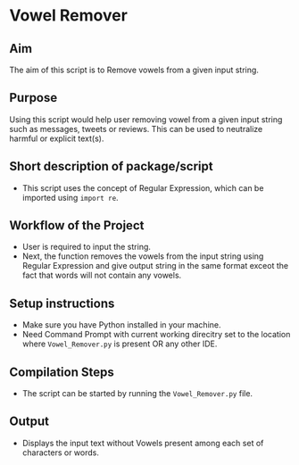 # Vowel Remover

## Aim

The aim of this script is to Remove vowels from a given input string.


## Purpose

Using this script would help user removing vowel from a given input string such as messages, tweets or reviews. This can be used to neutralize harmful or explicit text(s).


## Short description of package/script

- This script uses the concept of Regular Expression, which can be imported using `import re`. 
	
	
## Workflow of the Project

- User is required to input the string.
- Next, the function removes the vowels from the input string using Regular Expression and give output string in the same format exceot the fact that words will not contain any vowels.


## Setup instructions

- Make sure you have Python installed in your machine.
- Need Command Prompt with current working direcitry set to the location where `Vowel_Remover.py` is present OR any other IDE.


## Compilation Steps

- The script can be started by running the `Vowel_Remover.py` file.


## Output

- Displays the input text without Vowels present among each set of characters or words.